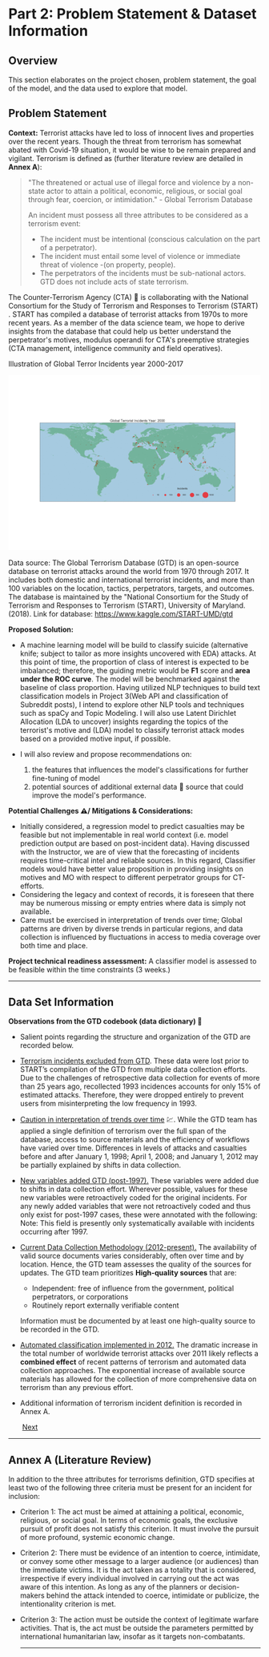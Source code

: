 # Part 2: Problem Statement &  Dataset Information

## Overview

This section elaborates on the project chosen, problem statement,  the goal of the model, and the data used to explore that model.

## Problem Statement

**Context:** Terrorist attacks have led to loss of innocent lives and properties over the recent years. Though the threat from terrorism has somewhat abated with Covid-19 situation, it would be wise to be remain prepared and vigilant. Terrorism is defined as (further literature review are detailed in **Annex A**): 

> "The threatened or actual use of illegal force and violence by a non-state actor to attain a political, economic, religious, or social goal through fear, coercion, or intimidation." - Global Terrorism Database
>
> An incident must possess all three attributes to be considered as a terrorism event:
>
> - The incident must be intentional (conscious calculation on the part of a perpetrator).
> - The incident must entail some level of violence or immediate threat of violence -(on property, people).
> - The perpetrators of the incidents must be sub-national actors. GTD  does not include acts of state terrorism.

The Counter-Terrorism Agency (CTA) :office: is collaborating with the National Consortium for the Study of Terrorism and Responses to Terrorism (START) . START has compiled a database of terrorist attacks from 1970s to more recent years. As a member of the data science team, we hope to derive insights from the database that could help us better understand the perpetrator's motives, modulus operandi for CTA's preemptive strategies (CTA management, intelligence community and field operatives).

Illustration of Global Terror Incidents year 2000-2017

![Gif](https://github.com/AngShengJun/dsicapstone/blob/master/misc/output_hMJYEE.gif)

Data source: The Global Terrorism Database (GTD) is an open-source database on terrorist attacks around the world from 1970 through 2017. It includes both domestic and international terrorist incidents, and more than 100 variables on the location, tactics, perpetrators, targets, and outcomes. The database is maintained by the "National Consortium for the Study of Terrorism and Responses to Terrorism (START), University of Maryland. (2018). Link for database: https://www.kaggle.com/START-UMD/gtd

**Proposed Solution:** 

- A machine learning model will be build to classify suicide (alternative knife; subject to tailor as more insights uncovered with EDA) attacks. At this point of time, the proportion of class of interest is expected to be imbalanced; therefore, the guiding metric would be **F1** score and **area under the ROC curve**. The model will be benchmarked against the baseline of class proportion. Having utilized NLP techniques to build text classification models in Project 3(Web API and classification of Subreddit posts), I intend to explore other NLP tools and techniques such as spaCy and Topic Modeling.  I will also use Latent Dirichlet Allocation (LDA to uncover) insights regarding the topics of the terrorist's motive and (LDA) model to classify terrorist attack modes based on a provided motive input, if possible.

- I will also review and propose recommendations on: 
  1. the features that influences the model's classifications for further fine-tuning of model
  2. potential sources of additional external data :notebook: source that could improve the model's performance. 

**Potential Challenges :warning:/ Mitigations & Considerations:**

- Initially considered, a regression model to predict casualties may be feasible but not implementable in real world context (i.e. model prediction output are based on post-incident data). Having discussed with the Instructor, we are of view that the forecasting of incidents requires time-critical intel and reliable sources. In this regard, Classifier models would have better value proposition in providing insights on motives and MO with respect to different perpetrator groups for CT-efforts.
- Considering the legacy and context of records, it is foreseen that there may be numerous missing or empty entries where data is simply not available.
- Care must be exercised in interpretation of trends over time; Global patterns are driven by diverse trends in particular regions, and data collection is influenced by fluctuations in access to media coverage over both time and place.

**Project technical readiness assessment:** A classifier model is assessed to be feasible within the time constraints (3 weeks.) 

------

## Data Set Information

**Observations from the GTD codebook (data dictionary)​ :book:**

- Salient points regarding the structure and organization of the GTD are recorded below.

- <u>Terrorism incidents excluded from GTD</u>. These data were lost prior to START’s compilation of the GTD from multiple data collection efforts. Due to the challenges of retrospective data collection for events of more than 25 years ago, recollected 1993 incidences accounts for only 15% of estimated attacks. Therefore, they were dropped entirely to prevent users from misinterpreting the low frequency in 1993. 

- <u>Caution in interpretation of trends over time</u> :chart:. While the GTD team has applied a single definition of terrorism over the full span of the database, access to source materials and the efficiency of workflows have varied over time. Differences in levels of attacks and casualties before and after January 1, 1998; April 1, 2008; and January 1, 2012 may be partially explained by shifts in data collection.

- <u>New variables added GTD (post-1997).</u> These variables were added due to shifts in data collection effort. Wherever possible, values for these new variables were retroactively coded for the original incidents. For any newly added variables that were not retroactively coded and thus only exist for post-1997 cases, these were annotated with the following:
  Note: This field is presently only systematically available with incidents occurring after 1997.

- <u>Current Data Collection Methodology (2012-present).</u> The availability of valid source documents varies considerably, often over time and by location. Hence, the GTD team assesses the quality of the sources for updates. The GTD team prioritizes **High-quality sources** that are:

  - Independent: free of influence from the government, political perpetrators, or corporations
  - Routinely report externally verifiable content

  Information must be documented by at least one high-quality source to be recorded in the GTD.

- <u>Automated classification implemented in 2012.</u> The dramatic increase in the total number of worldwide terrorist attacks over 2011 likely reflects a **combined effect** of recent patterns of terrorism and automated data collection approaches. The exponential increase of available source materials has allowed for the collection of more comprehensive data on terrorism than any previous effort. 

- Additional information of terrorism incident definition is recorded in Annex A.

  ​																																											[Next](https://github.com/AngShengJun/dsicapstone/tree/master/p03_dataclean_eda)

---

## Annex A (Literature Review)

In addition to the three attributes for terrorisms definition, GTD specifies at least two of the following three criteria must be present for an incident for inclusion:

- Criterion 1: The act must be aimed at attaining a political, economic, religious, or social goal. In terms of economic goals, the exclusive pursuit of profit does not satisfy this criterion. It must involve the pursuit of more profound, systemic economic change.
- Criterion 2: There must be evidence of an intention to coerce, intimidate, or convey some other message to a larger audience (or audiences) than the immediate victims. It is the act taken as a totality that is considered, irrespective if every individual involved in carrying out the act was aware of this intention. As long as any of the planners or decision-makers behind the attack intended to coerce, intimidate or publicize, the intentionality criterion is met.

- Criterion 3: The action must be outside the context of legitimate warfare activities. That is, the act must be outside the parameters permitted by international humanitarian law, insofar as it targets non-combatants.

  ------

  